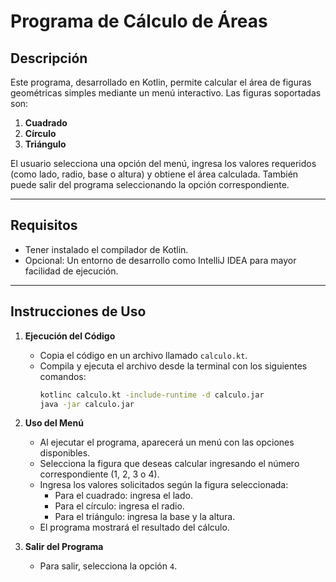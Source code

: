# Programa de Cálculo de Áreas

## Descripción
Este programa, desarrollado en Kotlin, permite calcular el área de figuras geométricas simples mediante un menú interactivo. Las figuras soportadas son:

1. **Cuadrado**  
2. **Círculo**  
3. **Triángulo**

El usuario selecciona una opción del menú, ingresa los valores requeridos (como lado, radio, base o altura) y obtiene el área calculada. También puede salir del programa seleccionando la opción correspondiente.

---

## Requisitos
- Tener instalado el compilador de Kotlin.
- Opcional: Un entorno de desarrollo como IntelliJ IDEA para mayor facilidad de ejecución.

---

## Instrucciones de Uso

1. **Ejecución del Código**
   - Copia el código en un archivo llamado `calculo.kt`.
   - Compila y ejecuta el archivo desde la terminal con los siguientes comandos:
     ```bash
     kotlinc calculo.kt -include-runtime -d calculo.jar
     java -jar calculo.jar
     ```

2. **Uso del Menú**
   - Al ejecutar el programa, aparecerá un menú con las opciones disponibles.
   - Selecciona la figura que deseas calcular ingresando el número correspondiente (1, 2, 3 o 4).
   - Ingresa los valores solicitados según la figura seleccionada:
     - Para el cuadrado: ingresa el lado.
     - Para el círculo: ingresa el radio.
     - Para el triángulo: ingresa la base y la altura.
   - El programa mostrará el resultado del cálculo.

3. **Salir del Programa**
   - Para salir, selecciona la opción `4`.

